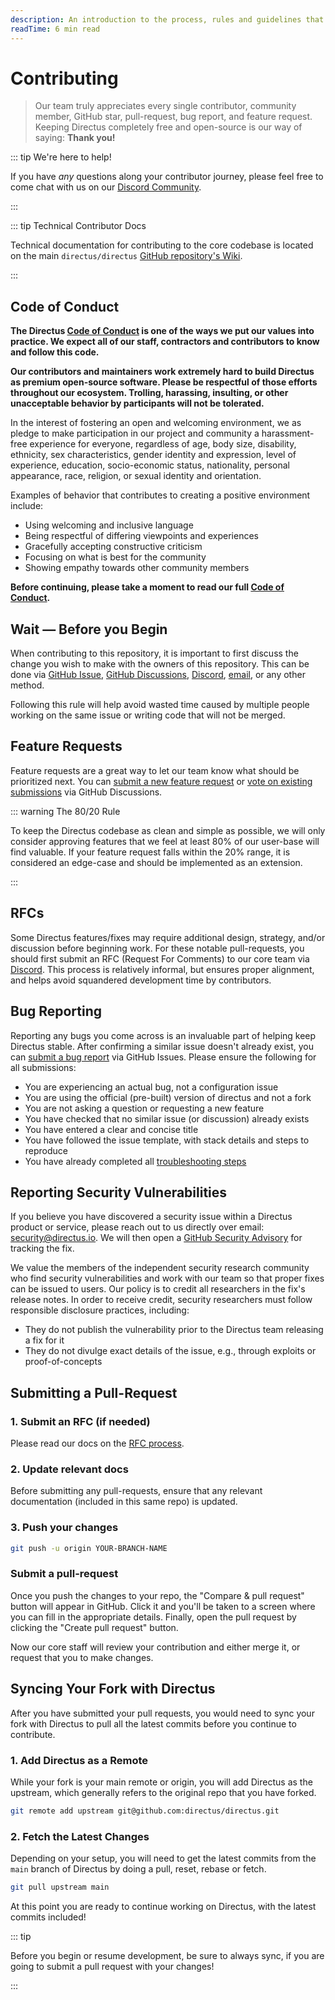 ```yaml
---
description: An introduction to the process, rules and guidelines that for all code contributions to Directus.
readTime: 6 min read
---
```


# Contributing

> Our team truly appreciates every single contributor, community member, GitHub star, pull-request, bug report, and
> feature request. Keeping Directus completely free and open-source is our way of saying: **Thank you!**

::: tip We're here to help!

If you have _any_ questions along your contributor journey, please feel free to come chat with us on our
[Discord Community](https://directus.chat).

:::

::: tip Technical Contributor Docs

Technical documentation for contributing to the core codebase is located on the main `directus/directus`
[GitHub repository's Wiki](https://github.com/directus/directus/wiki).

:::

## Code of Conduct

**The Directus [Code of Conduct](https://github.com/directus/directus/blob/main/code_of_conduct.md) is one of the ways
we put our values into practice. We expect all of our staff, contractors and contributors to know and follow this
code.**

**Our contributors and maintainers work extremely hard to build Directus as premium open-source software. Please be
respectful of those efforts throughout our ecosystem. Trolling, harassing, insulting, or other unacceptable behavior by
participants will not be tolerated.**

In the interest of fostering an open and welcoming environment, we as pledge to make participation in our project and
community a harassment-free experience for everyone, regardless of age, body size, disability, ethnicity, sex
characteristics, gender identity and expression, level of experience, education, socio-economic status, nationality,
personal appearance, race, religion, or sexual identity and orientation.

Examples of behavior that contributes to creating a positive environment include:

- Using welcoming and inclusive language
- Being respectful of differing viewpoints and experiences
- Gracefully accepting constructive criticism
- Focusing on what is best for the community
- Showing empathy towards other community members

**Before continuing, please take a moment to read our full
[Code of Conduct](https://github.com/directus/directus/blob/main/contributing.md).**

## Wait — Before you Begin

When contributing to this repository, it is important to first discuss the change you wish to make with the owners of
this repository. This can be done via [GitHub Issue](https://github.com/directus/directus/issues),
[GitHub Discussions](https://github.com/directus/directus/discussions), [Discord](https://directus.chat),
[email](mailto:info@directus.io), or any other method.

Following this rule will help avoid wasted time caused by multiple people working on the same issue or writing code that
will not be merged.

## Feature Requests

Feature requests are a great way to let our team know what should be prioritized next. You can
[submit a new feature request](https://github.com/directus/directus/discussions/new) or
[vote on existing submissions](https://github.com/directus/directus/discussions) via GitHub Discussions.

::: warning The 80/20 Rule

To keep the Directus codebase as clean and simple as possible, we will only consider approving features that we feel at
least 80% of our user-base will find valuable. If your feature request falls within the 20% range, it is considered an
edge-case and should be implemented as an extension.

:::

## RFCs

Some Directus features/fixes may require additional design, strategy, and/or discussion before beginning work. For these
notable pull-requests, you should first submit an RFC (Request For Comments) to our core team via
[Discord](https://directus.chat). This process is relatively informal, but ensures proper alignment, and helps avoid
squandered development time by contributors.

## Bug Reporting

Reporting any bugs you come across is an invaluable part of helping keep Directus stable. After confirming a similar
issue doesn't already exist, you can [submit a bug report](https://github.com/directus/directus/issues/new) via GitHub
Issues. Please ensure the following for all submissions:

- You are experiencing an actual bug, not a configuration issue
- You are using the official (pre-built) version of directus and not a fork
- You are not asking a question or requesting a new feature
- You have checked that no similar issue (or discussion) already exists
- You have entered a clear and concise title
- You have followed the issue template, with stack details and steps to reproduce
- You have already completed all [troubleshooting steps](/getting-started/support#troubleshooting-steps)

## Reporting Security Vulnerabilities

If you believe you have discovered a security issue within a Directus product or service, please reach out to us
directly over email: [security@directus.io](mailto:security@directus.io). We will then open a
[GitHub Security Advisory](https://github.com/directus/directus/security/advisories) for tracking the fix.

We value the members of the independent security research community who find security vulnerabilities and work with our
team so that proper fixes can be issued to users. Our policy is to credit all researchers in the fix's release notes. In
order to receive credit, security researchers must follow responsible disclosure practices, including:

- They do not publish the vulnerability prior to the Directus team releasing a fix for it
- They do not divulge exact details of the issue, e.g., through exploits or proof-of-concepts

## Submitting a Pull-Request

### 1. Submit an RFC (if needed)

Please read our docs on the [RFC process](#rfcs).

### 2. Update relevant docs

Before submitting any pull-requests, ensure that any relevant documentation (included in this same repo) is updated.

### 3. Push your changes

```bash
git push -u origin YOUR-BRANCH-NAME
```

### Submit a pull-request

Once you push the changes to your repo, the "Compare & pull request" button will appear in GitHub. Click it and you'll
be taken to a screen where you can fill in the appropriate details. Finally, open the pull request by clicking the
"Create pull request" button.

Now our core staff will review your contribution and either merge it, or request that you to make changes.

## Syncing Your Fork with Directus

After you have submitted your pull requests, you would need to sync your fork with Directus to pull all the latest
commits before you continue to contribute.

### 1. Add Directus as a Remote

While your fork is your main remote or origin, you will add Directus as the upstream, which generally refers to the
original repo that you have forked.

```bash
git remote add upstream git@github.com:directus/directus.git
```

### 2. Fetch the Latest Changes

Depending on your setup, you will need to get the latest commits from the `main` branch of Directus by doing a pull,
reset, rebase or fetch.

```bash
git pull upstream main
```

At this point you are ready to continue working on Directus, with the latest commits included!

::: tip

Before you begin or resume development, be sure to always sync, if you are going to submit a pull request with your
changes!

:::
